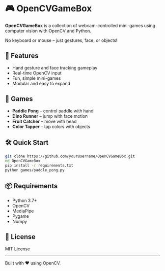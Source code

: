 

# 🎮 OpenCVGameBox

**OpenCVGameBox** is a collection of webcam-controlled mini-games using computer vision with OpenCV and Python.

No keyboard or mouse – just gestures, face, or objects!

## 🚀 Features
- Hand gesture and face tracking gameplay
- Real-time OpenCV input
- Fun, simple mini-games
- Modular and easy to expand

## 🎲 Games
- **Paddle Pong** – control paddle with hand
- **Dino Runner** – jump with face motion
- **Fruit Catcher** – move with head
- **Color Tapper** – tap colors with objects

## 🛠️ Quick Start
```bash
git clone https://github.com/yourusername/OpenCVGameBox.git
cd OpenCVGameBox
pip install -r requirements.txt
python games/paddle_pong.py
````

## 📦 Requirements

* Python 3.7+
* OpenCV
* MediaPipe
* Pygame
* Numpy

## 📜 License

MIT License

---

Built with ❤️ using OpenCV.

```

